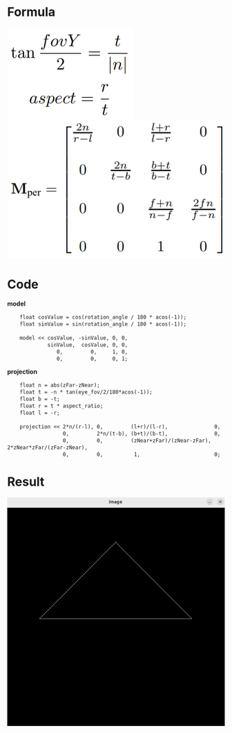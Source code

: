 # Formula
![Formula01](01.png)  
![Formula02](02.png)
# Code
**model**
```
    float cosValue = cos(rotation_angle / 180 * acos(-1));
    float sinValue = sin(rotation_angle / 180 * acos(-1));

    model << cosValue, -sinValue, 0, 0,
             sinValue,  cosValue, 0, 0,
                0,         0,     1, 0,
                0,         0,     0, 1;
```
**projection**
```
    float n = abs(zFar-zNear);
    float t = -n * tan(eye_fov/2/180*acos(-1));
    float b = -t;
    float r = t * aspect_ratio;
    float l = -r;

    projection << 2*n/(r-l), 0,         (l+r)/(l-r),               0,
                  0,         2*n/(t-b), (b+t)/(b-t),               0,
                  0,         0,         (zNear+zFar)/(zNear-zFar), 2*zNear*zFar/(zFar-zNear),
                  0,         0,          1,                        0;
```
# Result
![Result](03.png)
